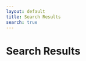 ```yaml
---
layout: default
title: Search Results
search: true
---
```


# Search Results

<div id="search-results-list">
</div>
